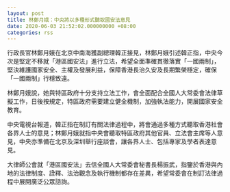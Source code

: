 ```yaml
---
layout: post
title: 林鄭月娥：中央將以多種形式聽取國安法意見
date: 2020-06-03 21:52:02.000000000 +08:00
categories: rss
---
```


行政長官林鄭月娥在北京中南海獲副總理韓正接見，林鄭月娥引述韓正指，中央今次是堅定不移就「港區國安法」進行立法，希望全面準確貫徹落實「一國兩制」，堅決維護國家安全、主權及發展利益，保障香港長治久安及長期繁榮穩定，確保「一國兩制」行穩致遠。

林鄭月娥說，她與特區政府十分支持立法工作，會全面配合全國人大常委會法律草擬工作，日後按規定，特區政府需要建立健全機制，加強執法能力，開展國家安全教育。

中央電視台報道，韓正指在制訂有關法律過程中，將會通過多種方式聽取香港社會各界人士的意見；林鄭月娥就指中央會聽取特區政府其他官員、立法會主席等人意見，中央亦準備在北京及深圳舉行座談會，讓各界人士、包括專家及學者表達意見。

大律師公會就「港區國安法」去信全國人大常委會秘書長楊振武，指鑒於香港與內地的法律制度、詮釋、法治觀念及執行機制都存在差異，希望常委會在制訂法律過程中展開廣泛公眾諮詢。
